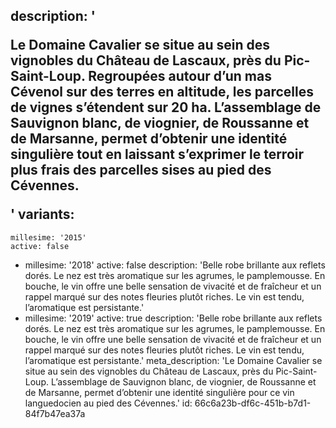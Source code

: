 description: '<p>Le Domaine Cavalier se situe au sein des vignobles du Château de Lascaux, près du Pic-Saint-Loup. Regroupées autour d’un mas Cévenol sur des terres en altitude, les parcelles de vignes s’étendent sur 20 ha. L’assemblage de Sauvignon blanc, de viognier, de Roussanne et de Marsanne, permet d’obtenir une identité singulière tout en laissant s’exprimer le terroir plus frais des parcelles sises au pied des Cévennes.</p>'
variants:
  -
    millesime: '2015'
    active: false
  -
    millesime: '2018'
    active: false
    description: 'Belle robe brillante aux reflets dorés. Le nez est très aromatique sur les agrumes, le pamplemousse. En bouche, le vin offre une belle sensation de vivacité et de fraîcheur et un rappel marqué sur des notes fleuries plutôt riches. Le vin est tendu, l’aromatique est persistante.'
  -
    millesime: '2019'
    active: true
    description: 'Belle robe brillante aux reflets dorés. Le nez est très aromatique sur les agrumes, le pamplemousse. En bouche, le vin offre une belle sensation de vivacité et de fraîcheur et un rappel marqué sur des notes fleuries plutôt riches. Le vin est tendu, l’aromatique est persistante.'
meta_description: 'Le Domaine Cavalier se situe au sein des vignobles du Château de Lascaux, près du Pic-Saint-Loup. L’assemblage de Sauvignon blanc, de viognier, de Roussanne et de Marsanne, permet d’obtenir une identité singulière pour ce vin languedocien au pied des Cévennes.'
id: 66c6a23b-df6c-451b-b7d1-84f7b47ea37a
